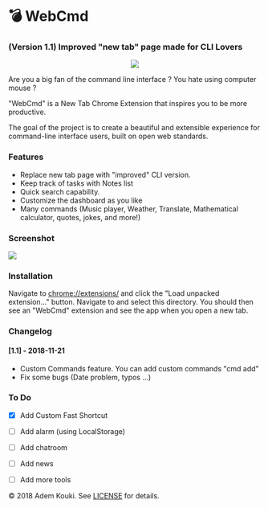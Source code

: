 # 💣 WebCmd

### (Version 1.1) Improved "new tab" page made for CLI Lovers

<p align="center"><a href="https://github.com/Ademking/WebCmd" target="_blank">
    <img src="https://i.imgur.com/GKhxaq2.png">
</a></p>

Are you a big fan of the command line interface ?
You hate using computer mouse ?

"WebCmd" is a New Tab Chrome Extension that inspires you to be more productive.

The goal of the project is to create a beautiful and extensible experience for command-line interface users, built on open web standards. 

### Features

* Replace new tab page with "improved" CLI version.
* Keep track of tasks with Notes list 
* Quick search capability.
* Customize the dashboard as you like
* Many commands (Music player, Weather, Translate, Mathematical calculator, quotes, jokes, and more!)

### Screenshot

![](https://i.imgur.com/SG0tlD3.png)


### Installation

Navigate to [chrome://extensions/](chrome://extensions/) and click the "Load 
unpacked extension..." button. Navigate to and select this directory. You 
should then see an "WebCmd" extension and see the app when
you open a new tab.

### Changelog
#### [1.1] - 2018-11-21
- Custom Commands feature. You can add custom commands "cmd add"
- Fix some bugs (Date problem, typos ...)

### To Do

- [X] Add Custom Fast Shortcut
- [ ] Add alarm (using LocalStorage)
- [ ] Add chatroom
- [ ] Add news
- [ ] Add more tools


&copy; 2018 Adem Kouki. See [LICENSE](LICENSE) for details.
